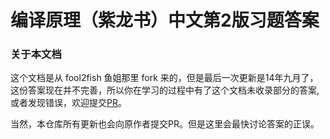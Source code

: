 
# 编译原理（紫龙书）中文第2版习题答案

### 关于本文档

这个文档是从 fool2fish 鱼姐那里 fork 来的，但是最后一次更新是14年九月了，这份答案现在并不完善，所以你在学习的过程中有了这个文档未收录部分的答案,或者发现错误，欢迎提交[PR](https://github.com/DongHuaUniversity/dragon-book-exercise-answers/pulls)。

当然，本仓库所有更新也会向原作者提交PR。但是这里会最快讨论答案的正误。